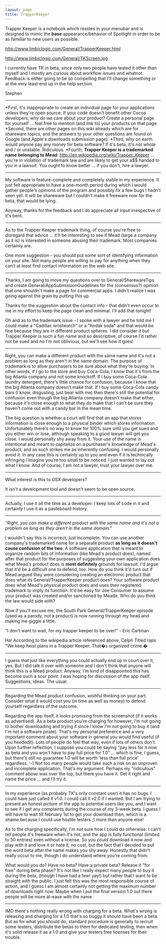 ```yaml
---
layout: page
title: TrapperKeeper
---
```


Trapper Keeper is a notebook which resides in your menubar and is designed to mimic the **base** appearance/behavior of Spotlight in order to be as familiar to new users as possible.

http://www.limbiclogic.com/General/TrapperKeeper.html

http://www.limbiclogic.com/General/TKScreen.jpg

I currently have TK in beta, since only two people have tested it other than myself and I mostly am curious about workflow issues and whatnot.  Feedback is either going to be so compelling that I'll change something or at the very least end up in the help section.

Stephen

----

*First, it's inappropriate to create an individual page for your applications unless they're open source. If your code doesn't benefit other Cocoa developers, why do we care about your product? Create a personal page for yourself ... feel free to mention (and link to) your products on that page.
*Second, there are other pages on this wiki already which are for shareware topics, and the answers to your other questions are found on Google (and Apple's downloads submission page).
*Third, why on earth would anyone pay any money for beta software? If it's beta, it's not whole and / or unstable. Ridiculous.
*Fourth, **Trapper Keeper is a trademarked name belonging to Mead**: http://en.wikipedia.org/wiki/Trapper_Keeper ... you're in violation of trademark law and are likely to get your a$$ handed to you in a lawsuit. You ought to know better ... if you don't, hire a lawyer.


----
My software is feature-complete and completely stable in my experience.  It just felt appropriate to have a one-month period during which I would gather people's opinions of the program and possibly fix a few bugs I hadn't seen yet.  It will be shareware but I couldn't make it freeware now for the beta, that would be lying.

Anyway, thanks for the feedback and I do appreciate all input irrespective of it's bent.

----
As to the Trapper Keeper trademark thing, of course you're free to disregard that advice ... it'll be interesting to see if Mead (large a company as it is) is interested in someone abusing their trademark. Most companies certainly are.

One more suggestion - you should put some sort of identifying information on your site. Not many people are willing to pay for anything when they can't at least find contact information on the web site.

----
Thanks, I am going to move my questions over to General/SharewareTips and create General/AppSubmissionGuidelines for the (consensus?) opinion that one shouldn't make a page for commercial apps.  I didn't realize I was going against the grain by putting this up.

Thanks for the suggestion about the contact info - that didn't even occur to me in my effort to keep the page clean and minimal.  I'll add that tonight!

Oh and as to the trademark issue - I spoke with a lawyer and he told me I could make a "Cadillac wristwatch" or a "Kodak soda" and that would be fine because they are in different product spheres.  I did consider it but Trapper Keeper is such a fun name and so descriptive, of course I'd rather not be sued and no I'm not oblivious, but we'll see how it goes!

----
Right, you can make a different product with the same name and it's not a problem as long as they aren't in the same domain. The purpose of trademark is to allow purchasers to be sure about what they're buying. In other words, if I go to the store and buy Coca-Cola, I know that it's from the big Atlanta company and not some knockoff. If I buy some Coca-Cola laundry detergent, there's little chance for confusion, because I know that the big Atlanta company doesn't make that. If I buy some Coca-Cola candy bars (I know, disgusting, just bear with me) then there's still the potential for confusion even though the big Atlanta company doesn't make that either, because it's close enough to what they do make that I can't be sure they haven't come out with a candy bar in the mean time.

The big question is whether a court will find that an app that stores information is close enough to a physical binder which stores information. Unfortunately there's no way to know for 100% sure until you get sued and you either win or lose, although speaking to a good lawyer will get you close. I would personally shy away from it. Your use of the name is intentional and meant to capitalize on a purchaser's knowledge of Mead's product, and as such strikes me as inherently confusing. I would personally avoid it. In any case this is certainly up to you and even if it is technically infringing I imagine you're too small to be noticed. I just wanted to lay out what I know. And of course, I am not a lawyer, trust your lawyer over me.

----

What interest is this to OSX developers?

It isn't a development tool and doesn't seem to be open source.

----
Actually, I use it all the time as a developer.  I keep lots of code in it and certainly I use it as a pasteboard history.

----
*"Right, you can make a different product with the same name and it's not a problem as long as they aren't in the same domain."*

I wouldn't say this is incorrect, just incomplete. You can use another company's trademarked name for a separate product **as long as it doesn't cause confusion of the two**. A software application that is meant to organize random bits of information (like Mead's product does), named after that product for the purposes of suggesting your own application does what Mead's product does is **most definitely** grounds for lawsuit. I'd argue that it'd be a difficult one to defend, too. How do you think it'd turn out if Mead argued they were considering creating an electronic product that does what its General/TrapperKeeper product does? Your software product does what Mead's physical product does and uses their registered trademark to imply its function. It'd be easy for Joe Consumer to assume your product was created and/or sanctioned by Meade. Who do you think the law would side with? 

Now if you'll excuse me, the South Park General/TrapperKeeper episode (used as a parody, not a product) is now running through my head and making me giggle a little.

"I don't want to wait, for my trapper keeper to be over!" - Eric Cartman

Ha! According to the wikipedia article referenced above, Celph Titled raps "We keep heist plans in a Trapper Keeper. That�s organized crime.�

----
I guess that just like everything you could actually end up in court over it, yes.  But I did talk it over with someone and I don't think that anyone will think this is a Mead product.  Anyway, I'm kind of disappointed this has become such a sour point.  I was hoping for discussion of the app itself.  Suggestions, ideas. The usual.

----

Regarding the Mead product confusion, wishful thinking on your part. Consider what it would cost you (in time as well as money) to defend yourself regardless of the outcome.

Regarding the app itself, it looks promising from the screenshot (if it works as advertised). As a beta product you're charging for however, I'm not going to bother downloading and trying it since I know I'm not going to buy it (and I'm not a software pirate). That's my personal preference and a very important comment about your software in general you would find useful (if you heededit). Lots of people do feel that way, even if lots of others don't. Upon further reflection, I suppose you could be saying "pay less for it now as beta and you won't have to pay full price for 1.0" ... which is fine, I guess, but there's still no guarantee 1.0 will be worth 'less than full price' regardless. :-) Not too many people would take such a risk on an unproven and incomplete application. That's my argument. Perhaps my "ridiculous" comment above was over the top, but there you have it. Get it right and name the price ... and I'll try it.

----
In my experience (as probably TK's only constant user) it has no bugs.  I could have just called it v1.0.  I could call it v2.0 if I wanted.  But I am trying to present an honest picture of the app to potential users like you, and I want to see if I get any complaints during the course of my 3-week beta.  I guess I will have to wait till february 1st to get your download then, which is a shame because I could use hostile testers ;) more than anyone else!

As to the charging specifically, I'm not sure how I could do otherwise.  I can't tell people it's freeware when it's not, and the app is fully functional (limited to 50 entries) even without a license.  So you could download it now and play with it and love it or hate it, no cost, but the fact that I decided to put the word beta after the name makes you shy away.  Honestly that didn't really occur to me, though I do understand where you're coming from.  

What would you do?  Have no beta?  Have a private beta?  Release it "for free" during beta phase?  It's not like I really expect many people to buy it during the beta, (though I have had a few! yay!) but rather that I want to be straight with the public.  I just felt this was the most responsible course of action, and I guess I am almost certainly not getting the maximum number of downloads right now.  Maybe when I put the final version 1.0 out there people will be more at-ease with the name.

----
IMO there's nothing really wrong with charging for a beta. What's wrong is releasing and charging for a 1.0 that's so buggy it should have been a beta. But as for what you should do, standard procedure is generally to recruit some testers, distribute the betas to them for dedicated testing, then when it's solid release it as a 1.0 and give your testers free licenses for their trouble.
